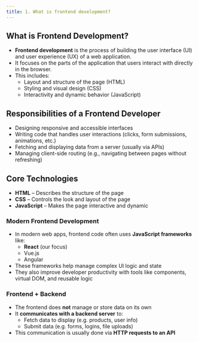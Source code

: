 ```yaml
---
title: 1. What is frontend development?
---
```


## What is Frontend Development?

- **Frontend development** is the process of building the user interface (UI) and user experience (UX) of a web application.
- It focuses on the parts of the application that users interact with directly in the browser.
- This includes:
  - Layout and structure of the page (HTML)
  - Styling and visual design (CSS)
  - Interactivity and dynamic behavior (JavaScript)

## Responsibilities of a Frontend Developer
- Designing responsive and accessible interfaces
- Writing code that handles user interactions (clicks, form submissions, animations, etc.)
- Fetching and displaying data from a server (usually via APIs)
- Managing client-side routing (e.g., navigating between pages without refreshing)

## Core Technologies
- **HTML** – Describes the structure of the page
- **CSS** – Controls the look and layout of the page
- **JavaScript** – Makes the page interactive and dynamic

### Modern Frontend Development
- In modern web apps, frontend code often uses **JavaScript frameworks** like:
  - **React** (our focus)
  - Vue.js
  - Angular
- These frameworks help manage complex UI logic and state
- They also improve developer productivity with tools like components, virtual DOM, and reusable logic

### Frontend + Backend
- The frontend does **not** manage or store data on its own
- It **communicates with a backend server** to:
  - Fetch data to display (e.g. products, user info)
  - Submit data (e.g. forms, logins, file uploads)
- This communication is usually done via **HTTP requests to an API**